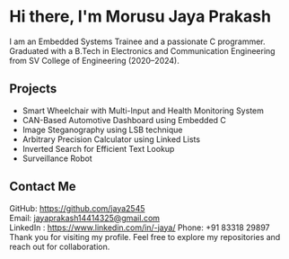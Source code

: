 # Hi there, I'm Morusu Jaya Prakash

I am an Embedded Systems Trainee and a passionate C programmer.  
Graduated with a B.Tech in Electronics and Communication Engineering from SV College of Engineering (2020–2024).
## Projects
- Smart Wheelchair with Multi-Input and Health Monitoring System  
- CAN-Based Automotive Dashboard using Embedded C  
- Image Steganography using LSB technique  
- Arbitrary Precision Calculator using Linked Lists  
- Inverted Search for Efficient Text Lookup  
- Surveillance Robot  
## Contact Me
GitHub: https://github.com/jaya2545  
Email: jayaprakash14414325@gmail.com  
LinkedIn : https://www.linkedin.com/in/-jaya/
Phone: +91 83318 29897  
Thank you for visiting my profile. Feel free to explore my repositories and reach out for collaboration.
